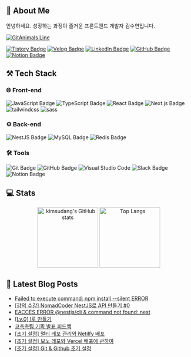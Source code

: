 ## 🦦 About Me

안녕하세요. 성장하는 과정이 즐거운 프론트엔드 개발자 김수연입니다.

[![GitAnimals Line](https://render.gitanimals.org/lines/kimsudang?pet-id=680331197222501202)](https://www.gitanimals.org/en_US?utm_medium=image&utm_source=kimsudang&utm_content=line)

[![Tistory Badge](http://img.shields.io/badge/Tistory-FF5722?style=for-the-badge&logo=Tistory&logoColor=ffffff)](https://let-d0-study.tistory.com)
[![Velog Badge](https://img.shields.io/badge/Velog-20C997?style=for-the-badge&logo=Velog&logoColor=ffffff)](https://velog.io/@ksy1221)
[![LinkedIn Badge](https://img.shields.io/badge/linkedin-%230A66C2.svg?&style=for-the-badge&logo=linkedin&logoColor=white)](https://www.linkedin.com/in/%EC%88%98%EC%97%B0-%EA%B9%80-12o21/)
[![GitHub Badge](https://img.shields.io/badge/github-%23181717.svg?&style=for-the-badge&logo=github&logoColor=white)](https://github.com/kimsudang)
[![Notion Badge](https://img.shields.io/badge/notion-%23000000.svg?&style=for-the-badge&logo=notion&logoColor=white)](#)


## ⚒️ Tech Stack

### 🌐 Front-end
![JavaScript Badge](https://img.shields.io/badge/javascript-%23F7DF1E.svg?&style=for-the-badge&logo=javascript&logoColor=black)
![TypeScript Badge](https://img.shields.io/badge/typescript-%233178C6.svg?&style=for-the-badge&logo=typescript&logoColor=white)
![React Badge](https://img.shields.io/badge/react-%2361DAFB.svg?&style=for-the-badge&logo=react&logoColor=black)
![Next.js Badge](https://img.shields.io/badge/next.js-%23000000.svg?&style=for-the-badge&logo=next.js&logoColor=white)
![tailwindcss](https://img.shields.io/badge/tailwindcss-06B6D4.svg?&style=for-the-badge&logo=tailwindcss&logoColor=white)
![sass](https://img.shields.io/badge/sass-23CC6699.svg?&style=for-the-badge&logo=sass&logoColor=white)


### ⚙️ Back-end
![NestJS Badge](https://img.shields.io/badge/nestjs-%23E0234E.svg?&style=for-the-badge&logo=nestjs&logoColor=white)
![MySQL Badge](https://img.shields.io/badge/mysql-%234479A1.svg?&style=for-the-badge&logo=mysql&logoColor=white)
![Redis Badge](https://img.shields.io/badge/redis-%23DC382D.svg?&style=for-the-badge&logo=redis&logoColor=white)


### 🛠️ Tools
![Git Badge](https://img.shields.io/badge/git-%23F05032.svg?&style=for-the-badge&logo=git&logoColor=white)
![GitHub Badge](https://img.shields.io/badge/github-%23181717.svg?&style=for-the-badge&logo=github&logoColor=white)
![Visual Studio Code](https://img.shields.io/badge/Visual%20Studio%20Code-007ACC.svg?&style=for-the-badge&logo=Visual%20Studio%20Code&logoColor=white)
![Slack Badge](https://img.shields.io/badge/slack-%234A154B.svg?&style=for-the-badge&logo=slack&logoColor=white)
![Notion Badge](https://img.shields.io/badge/notion-%23000000.svg?&style=for-the-badge&logo=notion&logoColor=white)


## 💻 Stats

<div align="center">
  <img 
    height="165em" 
    src="https://github-readme-stats.vercel.app/api?username=kimsudang&hide=stars,&show=discussions_answered,$show_icons=true&bg_color=00000000&theme=buefy" 
    alt="kimsudang's GitHub stats" 
  />
  <img 
    height="165em" 
    src="https://github-readme-stats.vercel.app/api/top-langs/?username=kimsudang&layout=compact&langs_count=6&theme=buefy" 
    alt="Top Langs" 
  />
</div>


## 📕 Latest Blog Posts

<ul><li><a href='https://let-d0-study.tistory.com/entry/Failed-to-execute-command-npm-install-silent-ERROR' target='_blank'>Failed to execute command: npm install --silent ERROR</a></li><li><a href='https://let-d0-study.tistory.com/entry/%EA%B0%95%EC%9D%98-%EC%88%98%EA%B0%95-NomadCoder-NestJS%EB%A1%9C-API-%EB%A7%8C%EB%93%A4%EA%B8%B0-0' target='_blank'>[강의 수강] NomadCoder NestJS로 API 만들기 #0</a></li><li><a href='https://let-d0-study.tistory.com/entry/nestjscli-EACCES-ERROR-command-not-found-nest' target='_blank'>EACCES ERROR @nestjs/cli &amp; command not found: nest</a></li><li><a href='https://let-d0-study.tistory.com/entry/Lv0-lL%EB%A1%9C-%EB%A7%8C%EB%93%A4%EA%B8%B0' target='_blank'>[Lv.0] l로 만들기</a></li><li><a href='https://let-d0-study.tistory.com/entry/%EC%BD%94%EC%B4%89%EC%B4%89%ED%8C%80-%EA%B8%B0%ED%9A%8D-%EB%B0%9C%ED%91%9C-%ED%94%BC%EB%93%9C%EB%B0%B1' target='_blank'>코촉촉팀 기획 발표 피드백</a></li><li><a href='https://let-d0-study.tistory.com/entry/%EC%B4%88%EA%B8%B0-%EC%84%A4%EC%A0%95-Git-Github-%EC%B4%88%EA%B8%B0-%EC%84%A4%EC%A0%95-2' target='_blank'>[초기 설정] 멀티 레포 관리와 Netilfy 배포</a></li><li><a href='https://let-d0-study.tistory.com/entry/%EC%B4%88%EA%B8%B0-%EC%84%A4%EC%A0%95-%EB%B0%B0%ED%8F%AC%EC%97%90-%EA%B4%80%ED%95%98%EC%97%AC' target='_blank'>[초기 설정] 모노 레포와 Vercel 배포에 관하여</a></li><li><a href='https://let-d0-study.tistory.com/entry/%EC%B4%88%EA%B8%B0-%EC%84%A4%EC%A0%95-Git-Github-%EC%B4%88%EA%B8%B0-%EC%84%A4%EC%A0%95' target='_blank'>[초기 설정] Git  &amp; Github 초기 설정</a></li></ul>